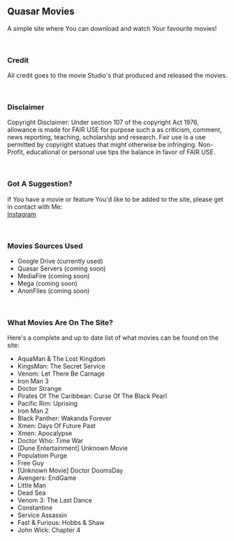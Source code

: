 ## Quasar Movies
A simple site where You can download and watch Your favourite movies!

<br>  

### Credit
All credit goes to the movie Studio's that produced and released the movies.

<br>  

### Disclaimer
Copyright Disclaimer: Under section 107 of the copyright Act 1976, allowance is made for FAIR USE for purpose such a as criticism, comment, news reporting, teaching, scholarship and research. Fair use is a use permitted by copyright statues that might otherwise be infringing. Non-Profit, educational or personal use tips the balance in favor of FAIR USE.

<br>  

### Got A Suggestion?
If You have a movie or feature You'd like to be added to the site, please get in contact with Me:  
[Instagram](https://instagram.com/quasar.developer)  

<br>  

### Movies Sources Used
- Google Drive (currently used)  
- Quasar Servers (coming soon)  
- MediaFire (coming soon)  
- Mega (coming soon)  
- AnonFiles (coming soon)

<br>  

### What Movies Are On The Site?
Here's a complete and up to date list of what movies can be found on the site:  
- AquaMan & The Lost Kingdom  
- KingsMan: The Secret Service  
- Venom: Let There Be Carnage  
- Iron Man 3  
- Doctor Strange  
- Pirates Of The Caribbean: Curse Of The Black Pearl  
- Pacific Rim: Uprising  
- Iron Man 2  
- Black Panther: Wakanda Forever  
- Xmen: Days Of Future Past  
- Xmen: Apocalypse  
- Doctor Who: Time War  
- [Dune Entertainment] Unknown Movie  
- Population Purge  
- Free Guy  
- [Unknown Movie] Doctor DoomsDay  
- Avengers: EndGame  
- Little Man  
- Dead Sea  
- Venom 3: The Last Dance  
- Constantine  
- Service Assassin  
- Fast & Furious: Hobbs & Shaw  
- John Wick: Chapter 4  
